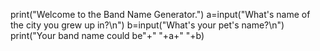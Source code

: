print("Welcome to the Band Name Generator.")
a=input("What's name of the city you grew up in?\n")
b=input("What's your pet's name?\n")
print("Your band name could be"+" "+a+" "+b)
